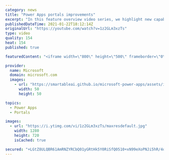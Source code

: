 ```yaml
---
category: news
title: "Power Apps portals improvements"
excerpt: "In this feature overview video series, we highlight new capabilities included in the latest update to Microsoft Power Apps.  Power Apps portals improvements bring new capabilities for makers and developers by providing a new identity management configuration experience with enhanced functionality to"
publishedDateTime: 2021-01-22T18:12:14Z
originalUrl: "https://youtube.com/watch?v=1z2GLm3xzTs"
type: video
quality: 154
heat: 154
published: true

featuredContent: "<iframe width=\"800\" height=\"500\" frameborder=\"0\" src=\"https://www.youtube.com/embed/1z2GLm3xzTs\" allow=\"accelerometer; autoplay; encrypted-media; gyroscope; picture-in-picture\" allowfullscreen></iframe>"

provider:
  name: Microsoft
  domain: microsoft.com
  images:
    - url: "https://smartableai.github.io/microsoft-power-apps/assets/images/organizations/microsoft.com-50x50.jpg"
      width: 50
      height: 50

topics:
  - Power Apps
  - Portals

images:
  - url: "https://i.ytimg.com/vi/1z2GLm3xzTs/maxresdefault.jpg"
    width: 1280
    height: 720
    isCached: true

secured: "+LGtZ8ULQBR61AmRNZYRCbQ01yGRtHk5Y0RiSfQ0510+xN99eXoPNJi5hR/4oyrDFVmSgpH18ZSbXi/osnq5TBTWXsknL0puVxFod/u/CR9X9QbHS5i7TZnC7BFbBK3I4W+0E6aw/wR23xSN7ZP41m+8Su5H/ISopfOy4ajnp1RvToOeQNSyXQDYNDTZsj9ozht2VvIYwtEM80ad8Jq/xkCxnmDTdK8kcW7sjSaAKoUL5ycwLqBSjQUnaf9PHRWYQlODp3DzI93Fkt0WCkeSEq74LnKQBRgW1HPAr9WscO66EY+gxBOzbXgc7AZYuKX/9cWVlhTS8kIkCdV0/2pWjbhXCtZqTAPPygZJZF+G7BD2FZsoTkdIYEB3a+ZFiu57N24unSiOozvR6+sFcxxnJ6lwBSL1VPZqx8+MfkUbeYY=;eK6PqQcE7OH13fUlgfr32g=="
---
```


